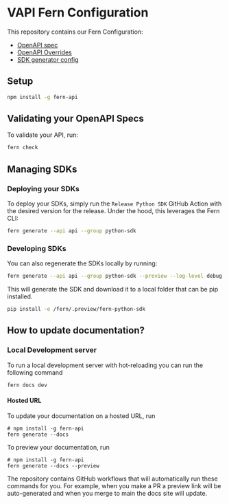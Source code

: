 # VAPI Fern Configuration

This repository contains our Fern Configuration:

- [OpenAPI spec](./openapi.json)
- [OpenAPI Overrides](./openapi-overrides.yml)
- [SDK generator config](./fern/generators.yml)

## Setup

```sh
npm install -g fern-api
```

## Validating your OpenAPI Specs

To validate your API, run:

```sh
fern check
```

## Managing SDKs

### Deploying your SDKs

To deploy your SDKs, simply run the `Release Python SDK` GitHub Action with the 
desired version for the release. Under the hood, this leverages the Fern CLI:

```sh
fern generate --api api --group python-sdk
```

### Developing SDKs

You can also regenerate the SDKs locally by running:

```sh
fern generate --api api --group python-sdk --preview --log-level debug
```

This will generate the SDK and download it to a local folder that can be pip installed.

```sh
pip install -e /fern/.preview/fern-python-sdk
```

## How to update documentation?

### Local Development server

To run a local development server with hot-reloading you can run the following command

```sh
fern docs dev
```

#### Hosted URL

To update your documentation on a hosted URL, run
```
# npm install -g fern-api
fern generate --docs
```
To preview your documentation, run
```
# npm install -g fern-api
fern generate --docs --preview
```
The repository contains GitHub workflows that will automatically run these commands for you. For example, when you make a PR a preview link will be auto-generated and when you merge to main the docs site will update.
